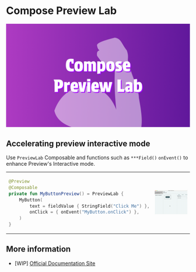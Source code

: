 # Compose Preview Lab

<img src="./cover.png" width="1024" />

## Accelerating preview interactive mode

Use `PreviewLab` Composable and functions such as `***Field()` `onEvent()` to enhance Preview's
Interactive mode.

<table>
<tbody>

<tr>

<td>

```kt
@Preview
@Composable
private fun MyButtonPreview() = PreviewLab {
    MyButton(
        text = fieldValue { StringField("Click Me") },
        onClick = { onEvent("MyButton.onClick") },
    )
}
```

</td>

<td>

<img src="./demo.gif" width="350" />

</td>

</tr>

<tr>



</tr>

</tbody>
</table>

## More information

- [WIP] [Official Documentation Site](https://example.com)
